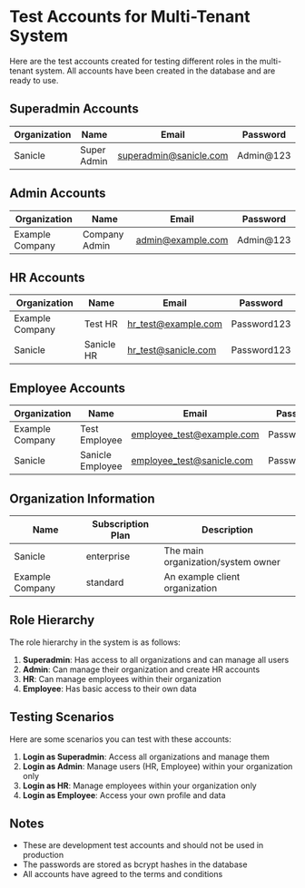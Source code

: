 # Test Accounts for Multi-Tenant System

Here are the test accounts created for testing different roles in the multi-tenant system. All accounts have been created in the database and are ready to use.

## Superadmin Accounts

| Organization | Name        | Email                  | Password    |
|--------------|-------------|------------------------|-------------|
| Sanicle      | Super Admin | superadmin@sanicle.com | Admin@123   |

## Admin Accounts

| Organization     | Name          | Email               | Password    |
|------------------|---------------|---------------------|-------------|
| Example Company  | Company Admin | admin@example.com   | Admin@123   |

## HR Accounts

| Organization     | Name      | Email                | Password    |
|------------------|-----------|----------------------|-------------|
| Example Company  | Test HR   | hr_test@example.com  | Password123 |
| Sanicle          | Sanicle HR| hr_test@sanicle.com  | Password123 |

## Employee Accounts

| Organization     | Name             | Email                    | Password    | Job Title            |
|------------------|------------------|--------------------------|-------------|-----------------------|
| Example Company  | Test Employee    | employee_test@example.com| Password123 | Software Developer    |
| Sanicle          | Sanicle Employee | employee_test@sanicle.com| Password123 | Marketing Specialist  |

## Organization Information

| Name             | Subscription Plan | Description                          |
|------------------|-------------------|--------------------------------------|
| Sanicle          | enterprise        | The main organization/system owner   |
| Example Company  | standard          | An example client organization       |

## Role Hierarchy

The role hierarchy in the system is as follows:

1. **Superadmin**: Has access to all organizations and can manage all users
2. **Admin**: Can manage their organization and create HR accounts
3. **HR**: Can manage employees within their organization
4. **Employee**: Has basic access to their own data

## Testing Scenarios

Here are some scenarios you can test with these accounts:

1. **Login as Superadmin**: Access all organizations and manage them
2. **Login as Admin**: Manage users (HR, Employee) within your organization only
3. **Login as HR**: Manage employees within your organization only
4. **Login as Employee**: Access your own profile and data

## Notes

- These are development test accounts and should not be used in production
- The passwords are stored as bcrypt hashes in the database
- All accounts have agreed to the terms and conditions 